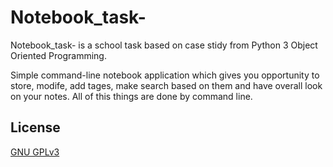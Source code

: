 # Notebook_task-

Notebook_task- is a school task based on case stidy from Python 3 Object Oriented Programming.

Simple command-line notebook application which gives you opportunity to store, modife, add tages, make search based on them and have overall look on your notes. All of this things are done by command line.

## License

[GNU GPLv3](https://choosealicense.com/licenses/gpl-3.0/)